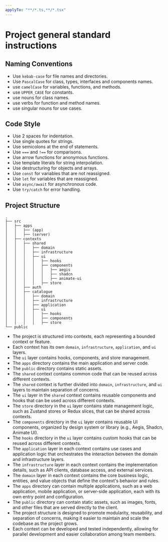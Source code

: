 ```yaml
---
applyTo: "**/*.ts,**/*.tsx"
---
```


# Project general standard instructions

## Naming Conventions

- Use `kebab-case` for file names and directories.
- Use `PascalCase` for class, types, interfaces and components names.
- use `camelCase` for variables, functions, and methods.
- use `UPPER_CASE` for constants.
- use nouns for class names.
- use verbs for function and method names.
- use singular nouns for use cases.

## Code Style

- Use 2 spaces for indentation.
- Use single quotes for strings.
- Use semicolons at the end of statements.
- Use `===` and `!==` for comparisons.
- Use arrow functions for anonymous functions.
- Use template literals for string interpolation.
- Use destructuring for objects and arrays.
- Use `const` for variables that are not reassigned.
- Use `let` for variables that are reassigned.
- Use `async/await` for asynchronous code.
- Use `try/catch` for error handling.

## Project Structure

```
.
├── src
│   ├── apps
│   │   ├── (app)
│   │   ├── (server)
│   ├── contexts
│   │   ├── shared
│   │   │   ├── domain
│   │   │   ├── infrastructure
│   │   │   ├── ui
│   │   │   │   ├── hooks
│   │   │   │   ├── components
│   │   │   │   │   ├── aegis
│   │   │   │   │   ├── shadcn
│   │   │   │   │   ├── animate-ui
│   │   │   │   ├── store
│   │   ├── auth
│   │   ├── catalogue
│   │   │   ├── domain
│   │   │   ├── infrastructure
│   │   │   ├── application
│   │   │   ├── ui
│   │   │   │   ├── hooks
│   │   │   │   ├── components
│   │   │   │   ├── store
└── public
```

- The project is structured into contexts, each representing a bounded context or feature.
- Each context has its own `domain`, `infrastructure`, `application`, and `ui` layers.
- The `ui` layer contains hooks, components, and store management.
- The `apps` directory contains the main application and server code.
- The `public` directory contains static assets.
- The `shared` context contains common code that can be reused across different contexts.
- The `shared` context is further divided into `domain`, `infrastructure`, and `ui` layers to maintain separation of concerns.
- The `ui` layer in the `shared` context contains reusable components and hooks that can be used across different contexts.
- The `store` directory in the `ui` layer contains state management logic, such as Zustand stores or Redux slices, that can be shared across contexts.
- The `components` directory in the `ui` layer contains reusable UI components, organized by design system or library (e.g., Aegis, Shadcn, Animate UI).
- The `hooks` directory in the `ui` layer contains custom hooks that can be reused across different contexts.
- The `application` layer in each context contains use cases and application logic that orchestrates the interaction between the domain and infrastructure layers.
- The `infrastructure` layer in each context contains the implementation details, such as API clients, database access, and external services.
- The `domain` layer in each context contains the core business logic, entities, and value objects that define the context's behavior and rules.
- The `apps` directory can contain multiple applications, such as a web application, mobile application, or server-side application, each with its own entry point and configuration.
- The `public` directory can contain static assets, such as images, fonts, and other files that are served directly to the client.
- The project structure is designed to promote modularity, reusability, and separation of concerns, making it easier to maintain and scale the codebase as the project grows.
- Each context can be developed and tested independently, allowing for parallel development and easier collaboration among team members.
